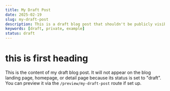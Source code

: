 ```yaml
---
title: My Draft Post
date: 2025-02-19
slug: my-draft-post
description: This is a draft blog post that shouldn't be publicly visible yet.
keywords: [draft, private, example]
status: draft
---
```


# this is first heading
This is the content of my draft blog post. It will not appear on the blog landing page, homepage, or detail page because its status is set to "draft". You can preview it via the `/preview/my-draft-post` route if set up.